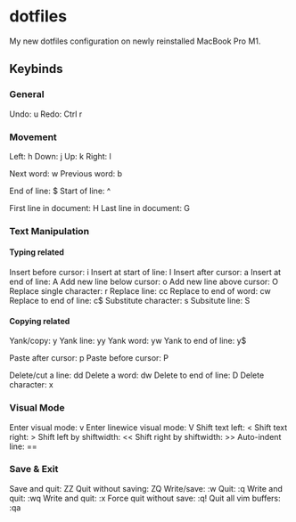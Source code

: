 # dotfiles
My new dotfiles configuration on newly reinstalled MacBook Pro M1.

## Keybinds

### General

Undo: u
Redo: Ctrl r

### Movement

Left: h
Down: j
Up: k
Right: l

Next word: w
Previous word: b

End of line: $
Start of line: ^

First line in document: H
Last line in document: G

### Text Manipulation

#### Typing related

Insert before cursor: i
Insert at start of line: I
Insert after cursor: a
Insert at end of line: A
Add new line below cursor: o
Add new line above cursor: O
Replace single character: r
Replace line: cc
Replace to end of word: cw
Replace to end of line: c$
Substitute character: s
Subsitute line: S

#### Copying related

Yank/copy: y
Yank line: yy
Yank word: yw
Yank to end of line: y$

Paste after cursor: p
Paste before cursor: P

Delete/cut a line: dd
Delete a word: dw
Delete to end of line: D
Delete character: x

### Visual Mode

Enter visual mode: v
Enter linewice visual mode: V
Shift text left: <
Shift text right: >
Shift left by shiftwidth: <<
Shift right by shiftwidth: >>
Auto-indent line: ==

### Save & Exit

Save and quit: ZZ
Quit without saving: ZQ
Write/save: :w
Quit: :q
Write and quit: :wq
Write and quit: :x
Force quit without save: :q!
Quit all vim buffers: :qa
